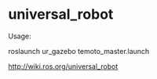 universal_robot
======

Usage:

roslaunch ur_gazebo temoto_master.launch

http://wiki.ros.org/universal_robot